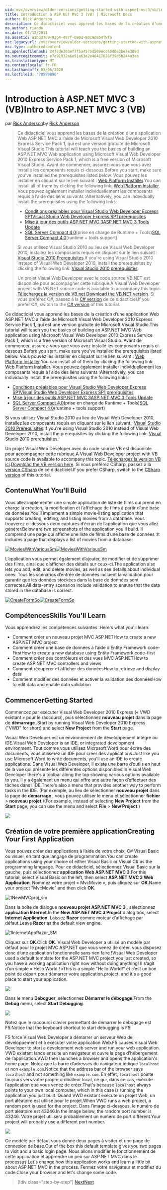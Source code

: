 ```yaml
---
uid: mvc/overview/older-versions/getting-started-with-aspnet-mvc3/vb/intro-to-aspnet-mvc-3
title: Introduction à ASP.NET MVC 3 (VB) | Microsoft Docs
author: Rick-Anderson
description: Ce didacticiel vous apprend les bases de la création d’une application Web ASP.NET MVC à l’aide de Microsoft Visual Web Developer 2010 Express Service Pack 1, qui est...
ms.author: riande
ms.date: 01/12/2011
ms.assetid: a1b3d789-93b4-487f-b90d-80c9c9b4f8fa
msc.legacyurl: /mvc/overview/older-versions/getting-started-with-aspnet-mvc3/vb/intro-to-aspnet-mvc-3
msc.type: authoredcontent
ms.openlocfilehash: 24f7de303ef7f5a457bd509ecc6bd0e3be7e3d9d
ms.sourcegitcommit: e7e91932a6e91a63e2e46417626f39d6b244a3ab
ms.translationtype: MT
ms.contentlocale: fr-FR
ms.lasthandoff: 03/06/2020
ms.locfileid: "78599896"
---
```

# <a name="intro-to-aspnet-mvc-3-vb"></a><span data-ttu-id="59c04-103">Introduction à ASP.NET MVC 3 (VB)</span><span class="sxs-lookup"><span data-stu-id="59c04-103">Intro to ASP.NET MVC 3 (VB)</span></span>

<span data-ttu-id="59c04-104">par [Rick Anderson](https://twitter.com/RickAndMSFT)</span><span class="sxs-lookup"><span data-stu-id="59c04-104">by [Rick Anderson](https://twitter.com/RickAndMSFT)</span></span>

> <span data-ttu-id="59c04-105">Ce didacticiel vous apprend les bases de la création d’une application Web ASP.NET MVC à l’aide de Microsoft Visual Web Developer 2010 Express Service Pack 1, qui est une version gratuite de Microsoft Visual Studio.</span><span class="sxs-lookup"><span data-stu-id="59c04-105">This tutorial will teach you the basics of building an ASP.NET MVC Web application using Microsoft Visual Web Developer 2010 Express Service Pack 1, which is a free version of Microsoft Visual Studio.</span></span> <span data-ttu-id="59c04-106">Avant de commencer, assurez-vous que vous avez installé les composants requis ci-dessous.</span><span class="sxs-lookup"><span data-stu-id="59c04-106">Before you start, make sure you've installed the prerequisites listed below.</span></span> <span data-ttu-id="59c04-107">Vous pouvez les installer en cliquant sur le lien suivant : [Web Platform Installer](https://www.microsoft.com/web/gallery/install.aspx?appid=VWD2010SP1Pack).</span><span class="sxs-lookup"><span data-stu-id="59c04-107">You can install all of them by clicking the following link: [Web Platform Installer](https://www.microsoft.com/web/gallery/install.aspx?appid=VWD2010SP1Pack).</span></span> <span data-ttu-id="59c04-108">Vous pouvez également installer individuellement les composants requis à l’aide des liens suivants :</span><span class="sxs-lookup"><span data-stu-id="59c04-108">Alternatively, you can individually install the prerequisites using the following links:</span></span>
> 
> - [<span data-ttu-id="59c04-109">Conditions préalables pour Visual Studio Web Developer Express SP1</span><span class="sxs-lookup"><span data-stu-id="59c04-109">Visual Studio Web Developer Express SP1 prerequisites</span></span>](https://www.microsoft.com/web/gallery/install.aspx?appid=VWD2010SP1Pack)
> - [<span data-ttu-id="59c04-110">Mise à jour des outils ASP.NET MVC 3</span><span class="sxs-lookup"><span data-stu-id="59c04-110">ASP.NET MVC 3 Tools Update</span></span>](https://www.microsoft.com/web/gallery/install.aspx?appsxml=&amp;appid=MVC3)
> - <span data-ttu-id="59c04-111">[SQL Server Compact 4,0](https://www.microsoft.com/web/gallery/install.aspx?appid=SQLCE;SQLCEVSTools_4_0)(prise en charge de Runtime + Tools)</span><span class="sxs-lookup"><span data-stu-id="59c04-111">[SQL Server Compact 4.0](https://www.microsoft.com/web/gallery/install.aspx?appid=SQLCE;SQLCEVSTools_4_0)(runtime + tools support)</span></span>
> 
> <span data-ttu-id="59c04-112">Si vous utilisez Visual Studio 2010 au lieu de Visual Web Developer 2010, installez les composants requis en cliquant sur le lien suivant : [Visual Studio 2010 Prerequisites](https://www.microsoft.com/web/gallery/install.aspx?appsxml=&amp;appid=VS2010SP1Pack).</span><span class="sxs-lookup"><span data-stu-id="59c04-112">If you're using Visual Studio 2010 instead of Visual Web Developer 2010, install the prerequisites by clicking the following link: [Visual Studio 2010 prerequisites](https://www.microsoft.com/web/gallery/install.aspx?appsxml=&amp;appid=VS2010SP1Pack).</span></span>
> 
> <span data-ttu-id="59c04-113">Un projet Visual Web Developer avec le code source VB.NET est disponible pour accompagner cette rubrique.</span><span class="sxs-lookup"><span data-stu-id="59c04-113">A Visual Web Developer project with VB.NET source code is available to accompany this topic.</span></span> <span data-ttu-id="59c04-114">[Téléchargez la version de VB.net](https://code.msdn.microsoft.com/Introduction-to-MVC-3-10d1b098).</span><span class="sxs-lookup"><span data-stu-id="59c04-114">[Download the VB.NET version](https://code.msdn.microsoft.com/Introduction-to-MVC-3-10d1b098).</span></span> <span data-ttu-id="59c04-115">Si vous préférez C#, passez à la [ C# version](../cs/intro-to-aspnet-mvc-3.md) de ce didacticiel.</span><span class="sxs-lookup"><span data-stu-id="59c04-115">If you prefer C#, switch to the [C# version](../cs/intro-to-aspnet-mvc-3.md) of this tutorial.</span></span>

<span data-ttu-id="59c04-116">Ce didacticiel vous apprend les bases de la création d’une application Web ASP.NET MVC à l’aide de Microsoft Visual Web Developer 2010 Express Service Pack 1, qui est une version gratuite de Microsoft Visual Studio.</span><span class="sxs-lookup"><span data-stu-id="59c04-116">This tutorial will teach you the basics of building an ASP.NET MVC Web application using Microsoft Visual Web Developer 2010 Express Service Pack 1, which is a free version of Microsoft Visual Studio.</span></span> <span data-ttu-id="59c04-117">Avant de commencer, assurez-vous que vous avez installé les composants requis ci-dessous.</span><span class="sxs-lookup"><span data-stu-id="59c04-117">Before you start, make sure you've installed the prerequisites listed below.</span></span> <span data-ttu-id="59c04-118">Vous pouvez les installer en cliquant sur le lien suivant : [Web Platform Installer](https://www.microsoft.com/web/gallery/install.aspx?appid=VWD2010SP1Pack).</span><span class="sxs-lookup"><span data-stu-id="59c04-118">You can install all of them by clicking the following link: [Web Platform Installer](https://www.microsoft.com/web/gallery/install.aspx?appid=VWD2010SP1Pack).</span></span> <span data-ttu-id="59c04-119">Vous pouvez également installer individuellement les composants requis à l’aide des liens suivants :</span><span class="sxs-lookup"><span data-stu-id="59c04-119">Alternatively, you can individually install the prerequisites using the following links:</span></span>

- [<span data-ttu-id="59c04-120">Conditions préalables pour Visual Studio Web Developer Express SP1</span><span class="sxs-lookup"><span data-stu-id="59c04-120">Visual Studio Web Developer Express SP1 prerequisites</span></span>](https://www.microsoft.com/web/gallery/install.aspx?appid=VWD2010SP1Pack)
- [<span data-ttu-id="59c04-121">Mise à jour des outils ASP.NET MVC 3</span><span class="sxs-lookup"><span data-stu-id="59c04-121">ASP.NET MVC 3 Tools Update</span></span>](https://www.microsoft.com/web/gallery/install.aspx?appsxml=&amp;appid=MVC3)
- <span data-ttu-id="59c04-122">[SQL Server Compact 4,0](https://www.microsoft.com/web/gallery/install.aspx?appid=SQLCE;SQLCEVSTools_4_0)(prise en charge de Runtime + Tools)</span><span class="sxs-lookup"><span data-stu-id="59c04-122">[SQL Server Compact 4.0](https://www.microsoft.com/web/gallery/install.aspx?appid=SQLCE;SQLCEVSTools_4_0)(runtime + tools support)</span></span>

<span data-ttu-id="59c04-123">Si vous utilisez Visual Studio 2010 au lieu de Visual Web Developer 2010, installez les composants requis en cliquant sur le lien suivant : [Visual Studio 2010 Prerequisites](https://www.microsoft.com/web/gallery/install.aspx?appsxml=&amp;appid=VS2010SP1Pack).</span><span class="sxs-lookup"><span data-stu-id="59c04-123">If you're using Visual Studio 2010 instead of Visual Web Developer 2010, install the prerequisites by clicking the following link: [Visual Studio 2010 prerequisites](https://www.microsoft.com/web/gallery/install.aspx?appsxml=&amp;appid=VS2010SP1Pack).</span></span>

<span data-ttu-id="59c04-124">Un projet Visual Web Developer avec du code source VB est disponible pour accompagner cette rubrique.</span><span class="sxs-lookup"><span data-stu-id="59c04-124">A Visual Web Developer project with VB source code is available to accompany this topic.</span></span> <span data-ttu-id="59c04-125">[Téléchargez la version VB ici](https://code.msdn.microsoft.com/Project/Download/FileDownload.aspx?ProjectName=aspnetmvcsamples&amp;DownloadId=14824).</span><span class="sxs-lookup"><span data-stu-id="59c04-125">[Download the VB version here](https://code.msdn.microsoft.com/Project/Download/FileDownload.aspx?ProjectName=aspnetmvcsamples&amp;DownloadId=14824).</span></span> <span data-ttu-id="59c04-126">Si vous préférez CSharp, passez à la [version CSharp](../cs/intro-to-aspnet-mvc-3.md) de ce didacticiel.</span><span class="sxs-lookup"><span data-stu-id="59c04-126">If you prefer CSharp, switch to the [CSharp version](../cs/intro-to-aspnet-mvc-3.md) of this tutorial.</span></span>

## <a name="what-youll-build"></a><span data-ttu-id="59c04-127">Contenu</span><span class="sxs-lookup"><span data-stu-id="59c04-127">What You'll Build</span></span>

<span data-ttu-id="59c04-128">Vous allez implémenter une simple application de liste de films qui prend en charge la création, la modification et l’affichage de films à partir d’une base de données.</span><span class="sxs-lookup"><span data-stu-id="59c04-128">You'll implement a simple movie-listing application that supports creating, editing, and listing movies from a database.</span></span> <span data-ttu-id="59c04-129">Vous trouverez ci-dessous deux captures d’écran de l’application que vous allez générer.</span><span class="sxs-lookup"><span data-stu-id="59c04-129">Below are two screenshots of the application you'll build.</span></span> <span data-ttu-id="59c04-130">Il comprend une page qui affiche une liste de films d’une base de données :</span><span class="sxs-lookup"><span data-stu-id="59c04-130">It includes a page that displays a list of movies from a database:</span></span>

<span data-ttu-id="59c04-131">[![MoviesWithVariousSm](intro-to-aspnet-mvc-3/_static/image2.png)](intro-to-aspnet-mvc-3/_static/image1.png)</span><span class="sxs-lookup"><span data-stu-id="59c04-131">[![MoviesWithVariousSm](intro-to-aspnet-mvc-3/_static/image2.png)](intro-to-aspnet-mvc-3/_static/image1.png)</span></span>

<span data-ttu-id="59c04-132">L’application vous permet également d’ajouter, de modifier et de supprimer des films, ainsi que d’afficher des détails sur ceux-ci.</span><span class="sxs-lookup"><span data-stu-id="59c04-132">The application also lets you add, edit, and delete movies, as well as see details about individual ones.</span></span> <span data-ttu-id="59c04-133">Tous les scénarios d’entrée de données incluent la validation pour garantir que les données stockées dans la base de données sont correctes.</span><span class="sxs-lookup"><span data-stu-id="59c04-133">All data-entry scenarios include validation to ensure that the data stored in the database is correct.</span></span>

<span data-ttu-id="59c04-134">[![CreateFormSo](intro-to-aspnet-mvc-3/_static/image4.png)](intro-to-aspnet-mvc-3/_static/image3.png)</span><span class="sxs-lookup"><span data-stu-id="59c04-134">[![CreateFormSo](intro-to-aspnet-mvc-3/_static/image4.png)](intro-to-aspnet-mvc-3/_static/image3.png)</span></span>

## <a name="skills-youll-learn"></a><span data-ttu-id="59c04-135">Compétences</span><span class="sxs-lookup"><span data-stu-id="59c04-135">Skills You'll Learn</span></span>

<span data-ttu-id="59c04-136">Vous apprendrez les compétences suivantes :</span><span class="sxs-lookup"><span data-stu-id="59c04-136">Here's what you'll learn:</span></span>

- <span data-ttu-id="59c04-137">Comment créer un nouveau projet MVC ASP.NET</span><span class="sxs-lookup"><span data-stu-id="59c04-137">How to create a new ASP.NET MVC project</span></span>
- <span data-ttu-id="59c04-138">Comment créer une base de données à l’aide d’Entity Framework code-First</span><span class="sxs-lookup"><span data-stu-id="59c04-138">How to create a new database using Entity Framework code-first</span></span>
- <span data-ttu-id="59c04-139">Comment créer des contrôleurs et des vues MVC ASP.NET</span><span class="sxs-lookup"><span data-stu-id="59c04-139">How to create ASP.NET MVC controllers and views</span></span>
- <span data-ttu-id="59c04-140">Comment récupérer et afficher des données</span><span class="sxs-lookup"><span data-stu-id="59c04-140">How to retrieve and display data</span></span>
- <span data-ttu-id="59c04-141">Comment modifier des données et activer la validation des données</span><span class="sxs-lookup"><span data-stu-id="59c04-141">How to edit data and enable data validation</span></span>

## <a name="getting-started"></a><span data-ttu-id="59c04-142">Commencer</span><span class="sxs-lookup"><span data-stu-id="59c04-142">Getting Started</span></span>

<span data-ttu-id="59c04-143">Commencez par exécuter Visual Web Developer 2010 Express (« VWD existant » pour le raccourci), puis sélectionnez **nouveau projet** dans la page de **démarrage** .</span><span class="sxs-lookup"><span data-stu-id="59c04-143">Start by running Visual Web Developer 2010 Express ("VWD" for short) and select **New Project** from the **Start** page.</span></span>

<span data-ttu-id="59c04-144">Visual Web Developer est un environnement de développement intégré ou IDE.</span><span class="sxs-lookup"><span data-stu-id="59c04-144">Visual Web Developer is an IDE, or integrated development environment.</span></span> <span data-ttu-id="59c04-145">Tout comme vous utilisez Microsoft Word pour écrire des documents, vous utiliserez un IDE pour créer des applications.</span><span class="sxs-lookup"><span data-stu-id="59c04-145">Just like you use Microsoft Word to write documents, you'll use an IDE to create applications.</span></span> <span data-ttu-id="59c04-146">Dans Visual Web Developer, il existe une barre d’outils en haut de la vue qui présente les différentes options disponibles.</span><span class="sxs-lookup"><span data-stu-id="59c04-146">In Visual Web Developer there's a toolbar along the top showing various options available to you.</span></span> <span data-ttu-id="59c04-147">Il y a également un menu qui offre une autre façon d’effectuer des tâches dans l’IDE.</span><span class="sxs-lookup"><span data-stu-id="59c04-147">There's also a menu that provides another way to perform tasks in the IDE.</span></span> <span data-ttu-id="59c04-148">(Par exemple, au lieu de sélectionner **nouveau projet** dans la page de **démarrage** , vous pouvez utiliser le menu et sélectionner **fichier** &gt; **nouveau projet**.)</span><span class="sxs-lookup"><span data-stu-id="59c04-148">(For example, instead of selecting **New Project** from the **Start** page, you can use the menu and select **File** &gt; **New Project**.)</span></span>

[![](intro-to-aspnet-mvc-3/_static/image6.png)](intro-to-aspnet-mvc-3/_static/image5.png)

## <a name="creating-your-first-application"></a><span data-ttu-id="59c04-149">Création de votre première application</span><span class="sxs-lookup"><span data-stu-id="59c04-149">Creating Your First Application</span></span>

<span data-ttu-id="59c04-150">Vous pouvez créer des applications à l’aide de votre choix, C# Visual Basic ou visuel, en tant que langage de programmation.</span><span class="sxs-lookup"><span data-stu-id="59c04-150">You can create applications using your choice of either Visual Basic or Visual C# as the programming language.</span></span> <span data-ttu-id="59c04-151">Pour ce didacticiel, sélectionnez Visual Basic sur la gauche, puis sélectionnez **application Web ASP.NET MVC 3**.</span><span class="sxs-lookup"><span data-stu-id="59c04-151">For this tutorial, select Visual Basic on the left, then select **ASP.NET MVC 3 Web Application**.</span></span> <span data-ttu-id="59c04-152">Nommez votre projet « MvcMovie », puis cliquez sur **OK**.</span><span class="sxs-lookup"><span data-stu-id="59c04-152">Name your project "MvcMovie" and then click **OK**.</span></span>

![1NewMVCproj_sm](intro-to-aspnet-mvc-3/_static/image7.png)

<span data-ttu-id="59c04-154">Dans la boîte de dialogue **nouveau projet ASP.NET MVC 3** , sélectionnez **application Internet**.</span><span class="sxs-lookup"><span data-stu-id="59c04-154">In the **New ASP.NET MVC 3 Project** dialog box, select **Internet Application**.</span></span> <span data-ttu-id="59c04-155">Laissez **Razor** comme moteur d’affichage par défaut.</span><span class="sxs-lookup"><span data-stu-id="59c04-155">Leave **Razor** as the default view engine.</span></span>

![1InternetAppRazor_SM](intro-to-aspnet-mvc-3/_static/image8.png)

<span data-ttu-id="59c04-157">Cliquez sur **OK**.</span><span class="sxs-lookup"><span data-stu-id="59c04-157">Click **OK**.</span></span> <span data-ttu-id="59c04-158">Visual Web Developer a utilisé un modèle par défaut pour le projet MVC ASP.NET que vous venez de créer. vous disposez donc d’une application fonctionnelle sans rien faire !</span><span class="sxs-lookup"><span data-stu-id="59c04-158">Visual Web Developer used a default template for the ASP.NET MVC project you just created, so you have a working application right now without doing anything!</span></span> <span data-ttu-id="59c04-159">Il s’agit d’un simple « Hello World ! »</span><span class="sxs-lookup"><span data-stu-id="59c04-159">This is a simple "Hello World!"</span></span> <span data-ttu-id="59c04-160">et c’est un bon point de départ pour démarrer votre application.</span><span class="sxs-lookup"><span data-stu-id="59c04-160">project, and it's a good place to start your application.</span></span>

[![](intro-to-aspnet-mvc-3/_static/image10.png)](intro-to-aspnet-mvc-3/_static/image9.png)

<span data-ttu-id="59c04-161">Dans le menu **Déboguer**, sélectionnez **Démarrer le débogage**.</span><span class="sxs-lookup"><span data-stu-id="59c04-161">From the **Debug** menu, select **Start Debugging**.</span></span>

![](intro-to-aspnet-mvc-3/_static/image11.png)

<span data-ttu-id="59c04-162">Notez que le raccourci clavier permettant de démarrer le débogage est F5.</span><span class="sxs-lookup"><span data-stu-id="59c04-162">Notice that the keyboard shortcut to start debugging is F5.</span></span>

<span data-ttu-id="59c04-163">F5 force Visual Web Developer à démarrer un serveur Web de développement et à exécuter votre application Web.</span><span class="sxs-lookup"><span data-stu-id="59c04-163">F5 causes Visual Web Developer to start a development web server and run your web application.</span></span> <span data-ttu-id="59c04-164">VWD existant lance ensuite un navigateur et ouvre la page d’hébergement de l’application.</span><span class="sxs-lookup"><span data-stu-id="59c04-164">VWD then launches a browser and opens the application's home page.</span></span> <span data-ttu-id="59c04-165">Notez que la barre d’adresses du navigateur indique `localhost` et non `example.com`.</span><span class="sxs-lookup"><span data-stu-id="59c04-165">Notice that the address bar of the browser says `localhost` and not something like `example.com`.</span></span> <span data-ttu-id="59c04-166">En effet, `localhost` pointe toujours vers votre propre ordinateur local, ce qui, dans ce cas, exécute l’application que vous venez de créer.</span><span class="sxs-lookup"><span data-stu-id="59c04-166">That's because `localhost` always points to your own local computer, which in this case is running the application you just built.</span></span> <span data-ttu-id="59c04-167">Quand VWD existant exécute un projet Web, un port aléatoire est utilisé pour le projet.</span><span class="sxs-lookup"><span data-stu-id="59c04-167">When VWD runs a web project, a random port is used for the project.</span></span> <span data-ttu-id="59c04-168">Dans l’image ci-dessous, le numéro de port aléatoire est 43246.</span><span class="sxs-lookup"><span data-stu-id="59c04-168">In the image below, the random port number is 43246.</span></span> <span data-ttu-id="59c04-169">Votre projet utilisera probablement un numéro de port différent.</span><span class="sxs-lookup"><span data-stu-id="59c04-169">Your project will probably use a different port number.</span></span>

![](intro-to-aspnet-mvc-3/_static/image12.png)

<span data-ttu-id="59c04-170">Ce modèle par défaut vous donne deux pages à visiter et une page de connexion de base.</span><span class="sxs-lookup"><span data-stu-id="59c04-170">Out of the box this default template gives you two pages to visit and a basic login page.</span></span> <span data-ttu-id="59c04-171">Nous allons modifier le fonctionnement de cette application et apprendre un peu sur ASP.NET MVC dans le processus.</span><span class="sxs-lookup"><span data-stu-id="59c04-171">Let's change how this application works and learn a little bit about ASP.NET MVC in the process.</span></span> <span data-ttu-id="59c04-172">Fermez votre navigateur et modifiez du code.</span><span class="sxs-lookup"><span data-stu-id="59c04-172">Close your browser and let's change some code.</span></span>

> [!div class="step-by-step"]
> [<span data-ttu-id="59c04-173">Next</span><span class="sxs-lookup"><span data-stu-id="59c04-173">Next</span></span>](adding-a-controller.md)
